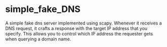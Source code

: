 # simple_fake_DNS
A simple fake dns server implemented using scapy. Whenever it receives a DNS request, it crafts a response with the target IP address that you specify. This allows you to control which IP address the requester gets when querying a domain name.
